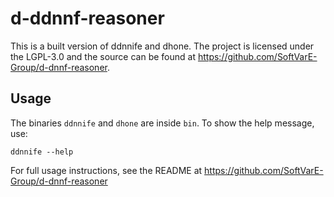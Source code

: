 # d-ddnnf-reasoner

This is a built version of ddnnife and dhone.
The project is licensed under the LGPL-3.0 and the source can be found at https://github.com/SoftVarE-Group/d-dnnf-reasoner.

## Usage

The binaries `ddnnife` and `dhone` are inside `bin`.
To show the help message, use:

```
ddnnife --help
```

For full usage instructions, see the README at https://github.com/SoftVarE-Group/d-dnnf-reasoner
